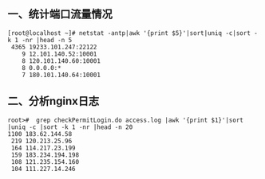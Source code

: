 ## 一、统计端口流量情况    
       
    [root@localhost ~]# netstat -antp|awk '{print $5}'|sort|uniq -c|sort -k 1 -nr |head -n 5 
     4365 19233.101.247:22122
        9 12.101.140.52:10001
        8 120.101.140.60:10001
        8 0.0.0.0:*
        7 180.101.140.64:10001

## 二、分析nginx日志

    root>#  grep checkPermitLogin.do access.log |awk '{print $1}'|sort |uniq -c |sort -k 1 -nr |head -n 20
    1100 183.62.144.58
     219 120.213.25.96
     164 114.217.23.199
     159 183.234.194.198
     108 121.235.154.160
     104 111.227.14.246
